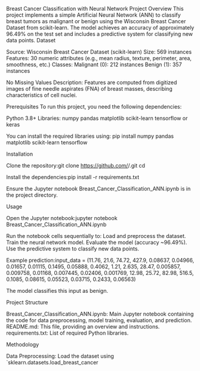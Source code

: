 Breast Cancer Classification with Neural Network
Project Overview
This project implements a simple Artificial Neural Network (ANN) to classify breast tumors as malignant or benign using the Wisconsin Breast Cancer Dataset from scikit-learn. The model achieves an accuracy of approximately 96.49% on the test set and includes a predictive system for classifying new data points.
Dataset

Source: Wisconsin Breast Cancer Dataset (scikit-learn)
Size: 569 instances
Features: 30 numeric attributes (e.g., mean radius, texture, perimeter, area, smoothness, etc.)
Classes:
Malignant (0): 212 instances
Benign (1): 357 instances


No Missing Values
Description: Features are computed from digitized images of fine needle aspirates (FNA) of breast masses, describing characteristics of cell nuclei.

Prerequisites
To run this project, you need the following dependencies:

Python 3.8+
Libraries:
numpy
pandas
matplotlib
scikit-learn
tensorflow or keras



You can install the required libraries using:
pip install numpy pandas matplotlib scikit-learn tensorflow

Installation

Clone the repository:git clone https://github.com/<your-username>/<your-repo-name>.git
cd <your-repo-name>


Install the dependencies:pip install -r requirements.txt


Ensure the Jupyter notebook Breast_Cancer_Classification_ANN.ipynb is in the project directory.

Usage

Open the Jupyter notebook:jupyter notebook Breast_Cancer_Classification_ANN.ipynb


Run the notebook cells sequentially to:
Load and preprocess the dataset.
Train the neural network model.
Evaluate the model (accuracy ~96.49%).
Use the predictive system to classify new data points.


Example prediction:input_data = (11.76, 21.6, 74.72, 427.9, 0.08637, 0.04966, 0.01657, 0.01115, 0.1495, 0.05888, 
              0.4062, 1.21, 2.635, 28.47, 0.005857, 0.009758, 0.01168, 0.007445, 0.02406, 0.001769, 
              12.98, 25.72, 82.98, 516.5, 0.1085, 0.08615, 0.05523, 0.03715, 0.2433, 0.06563)

The model classifies this input as benign.

Project Structure

Breast_Cancer_Classification_ANN.ipynb: Main Jupyter notebook containing the code for data preprocessing, model training, evaluation, and prediction.
README.md: This file, providing an overview and instructions.
requirements.txt: List of required Python libraries.

Methodology

Data Preprocessing:
Load the dataset using `sklearn.datasets.load_breast_cancer



